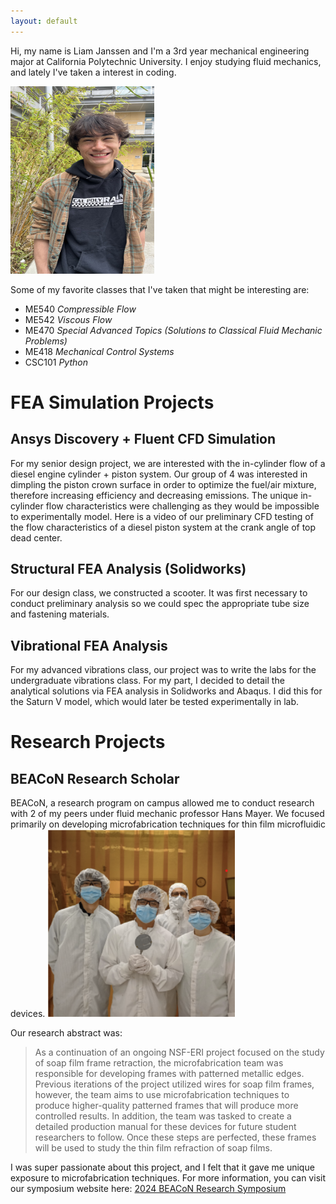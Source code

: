 ```yaml
---
layout: default
---
```

Hi, my name is Liam Janssen and I'm a 3rd year mechanical engineering major at California Polytechnic University. I enjoy studying fluid mechanics, and lately I've taken a interest in coding.

<img src=https://raw.githubusercontent.com/lijansse/45s/master/assets/images/profile.jpg alt="Description" width="230" height="300">

Some of my favorite classes that I've taken that might be interesting are:

* ME540 _Compressible Flow_
* ME542 _Viscous Flow_
* ME470 _Special Advanced Topics (Solutions to Classical Fluid Mechanic Problems)_
* ME418 _Mechanical Control Systems_
* CSC101 _Python_

# FEA Simulation Projects

## Ansys Discovery + Fluent CFD Simulation

For my senior design project, we are interested with the in-cylinder flow of a diesel engine cylinder + piston system. Our group of 4 was interested in dimpling the piston crown surface in order to optimize the fuel/air mixture, therefore increasing efficiency and decreasing emissions. The unique in-cylinder flow characteristics were challenging as they would be impossible to experimentally model.
Here is a video of our preliminary CFD testing of the flow characteristics of a diesel piston system at the crank angle of top dead center.

## Structural FEA Analysis (Solidworks)

For our design class, we constructed a scooter. It was first necessary to conduct preliminary analysis so we could spec the appropriate tube size and fastening materials.

## Vibrational FEA Analysis

For my advanced vibrations class, our project was to write the labs for the undergraduate vibrations class. For my part, I decided to detail the analytical solutions via FEA analysis in Solidworks and Abaqus. I did this for the Saturn V model, which would later be tested experimentally in lab.

# Research Projects

## BEACoN Research Scholar

BEACoN, a research program on campus allowed me to conduct research with 2 of my peers under fluid mechanic professor Hans Mayer. We focused primarily on developing microfabrication techniques for thin film microfluidic devices.
<img src=https://raw.githubusercontent.com/lijansse/45s/master/assets/images/Cleanroom alt="Description" width="300" height="300">

Our research abstract was:
>As a continuation of an ongoing NSF-ERI project focused on the study of soap film frame retraction, the microfabrication team was responsible for developing frames with patterned metallic edges. Previous iterations of the project utilized wires for soap film frames, however, the team aims to use microfabrication techniques to produce higher-quality patterned frames that will produce more controlled results. In addition, the team was tasked to create a detailed production manual for these devices for future student researchers to follow. Once these steps are perfected, these frames will be used to study the thin film refraction of soap films.
>
I was super passionate about this project, and I felt that it gave me unique exposure to microfabrication techniques. For more information, you can visit our symposium website here: [2024 BEACoN Research Symposium](https://diversity.calpoly.edu/2024-beacon-research-symposium#Hans%20Mayer)

